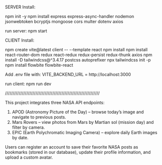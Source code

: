 SERVER Install:

npm init -y
npm install express express-async-handler nodemon jsonwebtoken bcryptjs mongoose cors multer dotenv axios

run server: npm start

CLIENT Install:

npm create vite@latest client -- --template react 
npm install
npm install react-router-dom redux react-redux redux-persist redux-thunk axios
npm install -D tailwindcss@^3.4.17 postcss autoprefixer
npx tailwindcss init -p
npm install flowbite flowbite-react

Add .env file with:
VITE_BACKEND_URL = http://localhost:3000

run client: npm run dev


//////////////////////////////////////////////////////////////

This project integrates three NASA API endpoints:

1) APOD (Astronomy Picture of the Day) – browse today’s image and navigate to previous posts.
2) Mars Rovers – view photos from Mars by Martian sol (mission day) and filter by camera.
3) EPIC (Earth Polychromatic Imaging Camera) – explore daily Earth images by date.

Users can register an account to save their favorite NASA posts as bookmarks (stored in our database), 
update their profile information, and upload a custom avatar.
